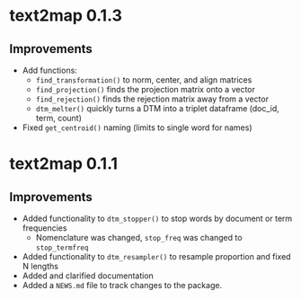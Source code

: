 # text2map 0.1.3

## Improvements

* Add functions:
    - `find_transformation()` to norm, center, and align matrices
    - `find_projection()` finds the projection matrix onto a vector
    - `find_rejection()` finds the rejection matrix away from a vector
    - `dtm_melter()` quickly turns a DTM into a triplet dataframe (doc_id, term, count)
* Fixed `get_centroid()` naming (limits to single word for names)

# text2map 0.1.1

## Improvements

* Added functionality to `dtm_stopper()` to stop words by document or term frequencies
    * Nomenclature was changed, `stop_freq` was changed to `stop_termfreq`
* Added functionality to `dtm_resampler()` to resample proportion and fixed N lengths
* Added and clarified documentation
* Added a `NEWS.md` file to track changes to the package.
